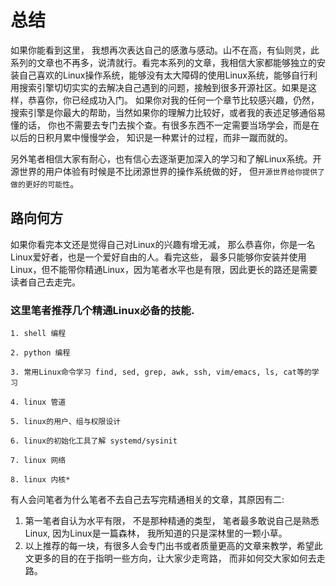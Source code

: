 # 总结

如果你能看到这里， 我想再次表达自己的感激与感动。山不在高，有仙则灵，此系列的文章也不再多，说清就行。看完本系列的文章，我相信大家都能够独立的安装自己喜欢的Linux操作系统，能够没有太大障碍的使用Linux系统，能够自行利用搜索引擎切切实实的去解决自己遇到的问题，接触到很多开源社区。如果是这样，恭喜你，你已经成功入门。 如果你对我的任何一个章节比较感兴趣，仍然， 搜索引擎是你最大的帮助，当然如果你的理解力比较好，或者我的表述足够通俗易懂的话， 你也不需要去专门去挨个查。有很多东西不一定需要当场学会，而是在以后的日积月累中慢慢学会， 知识是一种累计的过程，而非一蹴而就的。

另外笔者相信大家有耐心，也有信心去逐渐更加深入的学习和了解Linux系统。开源世界的用户体验有时候是不比闭源世界的操作系统做的好， 但`开源世界给你提供了做的更好的可能性`。

## 路向何方
如果你看完本文还是觉得自己对Linux的兴趣有增无减， 那么恭喜你，你是一名Linux爱好者，也是一个爱好自由的人。看完这些， 最多只能够你安装并使用Linux，但不能带你精通Linux，因为笔者水平也是有限，因此更长的路还是需要读者自己去走完。

### 这里笔者推荐几个精通Linux必备的技能.
```
1. shell 编程

2. python 编程

3. 常用Linux命令学习 find, sed, grep, awk, ssh, vim/emacs, ls, cat等的学习

4. linux 管道

5. linux的用户、组与权限设计

6. linux的初始化工具了解 systemd/sysinit

7. linux 网络

8. linux 内核*
```
有人会问笔者为什么笔者不去自己去写完精通相关的文章，其原因有二:

1. 第一笔者自认为水平有限， 不是那种精通的类型， 笔者最多敢说自己是熟悉Linux, 因为Linux是一篇森林， 我所知道的只是深林里的一颗小草。
2. 以上推荐的每一块，有很多人会专门出书或者质量更高的文章来教学，希望此文更多的目的在于指明一些方向，让大家少走弯路， 而非如何交大家如何去走路。


